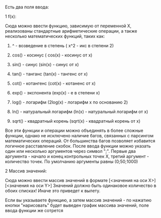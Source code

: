 Есть два поля ввода:


1 f(x):
    
   
   Сюда можно ввести функцию, зависимую от переменной Х, реализованы стандартные арифметические операции, а также несколько
математических функций, таких как:
     
   1. ^ - возведение в степень ( x^2 - икс в степени 2)
     
   2. cos() - косинус ( cos(x) - косинус от х)
     
   3. sin() - синус (sin(x) - синус от х)
     
   4. tan() - танганс (tan(x) - тангенс от х)
     
   5. cot() - котангенс (cot(x) - котаненс от х)
     
   6. exp() - экспонента (exp(x) - e в степени х)
     
   7. log() - логарифм (2log(x) - логарифм х по основанию 2)
     
   8. ln() - натуральный логарифм (ln(x) - натуральный логарифм от х)
     
   9. sqrt() - квадратный корень (sqrt(x) - квадратный корень от х)
   
   Все эти функции и операции можно объединять в более сложные функции, однако не исключено
наличие багов, связанных с парсингом математических операций. От большинства багов
позволяет избавится логичное расставление скобок.
   После ввода функции можно указать один или несколько аргументов через символ ";".
   Первые два аргумента - начало и конец контрольных точек Х, третий аргумент - количество
точек. По умолчанию аргументы равны (0;50;1000)

2 Массив значений:
    
   Сюда можно ввести массив значений в формате [<значения на оси Х>][<значения на оси Y>]
    Значений должно быть одинаковое количество в обоих списках! Иначе это приведет к вылету.

Если вы указываете функцию, а затем массив значений - по нажатию кнопки "нарисовать" будет выведен график массива значений,
поле ввода функции же сотрется
